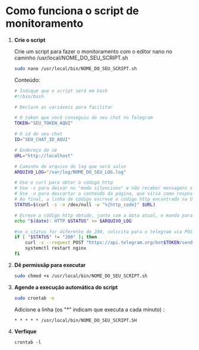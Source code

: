 # Como funciona o script de monitoramento

1. **Crie o script**

   Crie um script para fazer o monitoramento com o editor nano no caminho /usr/local/NOME_DO_SEU_SCRIPT.sh  
 
   ```bash
   sudo nano /usr/local/bin/NOME_DO_SEU_SCRIPT.sh
   ```
   Conteúdo:  
   ```bash
   # Indique que o script será em bash
   #!/bin/bash

   # Declare as variáveis para facilitar
   
   # O token que você conseguiu do seu chat no Telegram
   TOKEN="SEU_TOKEN_AQUI"

   # O id do seu chat 
   ID="SEU_CHAT_ID_AQUI"
   
   # Endereço do se
   URL="http://localhost"
   
   # Caminho do arquivo do log que será salvo
   ARQUIVO_LOG="/var/log/NOME_DO_SEU_LOG.log"

   # Use o curl para obter o código http
   # Use -s para deixar no "modo silencioso" e não receber mensagens sobre a conexão
   # Use -o para descartar o conteúdo da página, que viria como resposta, para /dev/null
   # Ao final, a linha de código escreve o código http encontrado na URL e armazena na variável STATUS
   STATUS=$(curl -s -o /dev/null -w "%{http_code}" $URL)

   # Ecreve o código http obtido, junto com a data atual, e manda para o arquivo log
   echo "$(date): HTTP $STATUS" >> $ARQUIVO_LOG

   #se o status for diferente de 200, solicita para o telegram via POST para que ele possa mandar a mensagem indicada para o caminho fornecido
   if [ "$STATUS" != "200" ]; then
       curl -s --request POST "https://api.telegram.org/bot$TOKEN/sendMessage" -d chat_id=$ID -d text="Alerta, site indisponível! Status: $STATUS"
       systemctl restart nginx
   fi

   ```
   
2. **Dê permissãp para executar**  
   ```bash
   sudo chmod +x /usr/local/bin/NOME_DO_SEU_SCRIPT.sh
   ```

3. **Agende a execução automática do script**  
   ```bash
   sudo crontab -e
   ```
   Adicione a linha (os "*" indicam que executa a cada minuto) : 
   ```
   * * * * * /usr/local/bin/NOME_DO_SEU_SCRIPT.SH
   ```
   
4. **Verfique**
    ```
   crontab -l
   ```

